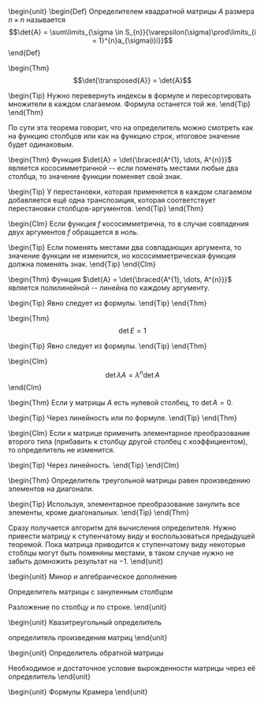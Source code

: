 \begin{unit}
\begin{Def}
Определителем квадратной матрицы $A$ размера $n \times n$ называется
$$\det{A} = \sum\limits_{\sigma \in S_{n}}{\varepsilon(\sigma)\prod\limits_{i = 1}^{n}a_{\sigma(i)i}}$$
\end{Def}

\begin{Thm}
$$\det{\transposed{A}} = \det{A}$$

\begin{Tip}
Нужно перевернуть индексы в формуле и пересортировать множители в каждом слагаемом. Формула останется той же.
\end{Tip}
\end{Thm}

По сути эта теорема говорит, что на определитель можно смотреть как на функцию столбцов или как на функцию строк,
итоговое значение будет одинаковым.

\begin{Thm}
Функция $\det{A} = \det{\braced{A^{1}, \dots, A^{n}}}$ является кососимметричной -- если поменять местами любые
два столбца, то значение функции поменяет свой знак.

\begin{Tip}
У перестановки, которая применяется в каждом слагаемом добавляется ещё одна транспозиция, которая соответствует
перестановки столбцов-аргументов.
\end{Tip}
\end{Thm}

\begin{Clm}
Если функция $f$ кососимметрична, то в случае совпадения двух аргументов $f$ обращается в ноль.

\begin{Tip}
Если поменять местами два совпадающих аргумента, то значение функции не изменится, но кососимметрическая функция
должна поменять знак.
\end{Tip}
\end{Clm}

\begin{Thm}
Функция $\det{A} = \det{\braced{A^{1}, \dots, A^{n}}}$ является полилинейной -- линейна по каждому аргументу.

\begin{Tip}
Явно следует из формулы.
\end{Tip}
\end{Thm}

\begin{Thm}
$$\det{E} = 1$$

\begin{Tip}
Явно следует из формулы.
\end{Tip}
\end{Thm}

\begin{Clm}
$$\det{\lambda A} = \lambda^{n}\det{A}$$
\end{Clm}

\begin{Thm}
Если у матрицы $A$ есть нулевой столбец, то $\det{A} = 0$.

\begin{Tip}
Через линейность или по формуле.
\end{Tip}
\end{Thm}

\begin{Clm}
Если к матрице применить элементарное преобразование второго типа
(прибавить к столбцу другой столбец с коэффициентом), то определитель не изменится.

\begin{Tip}
Через линейность.
\end{Tip}
\end{Clm}

\begin{Thm}
Определитель треугольной матрицы равен произведению элементов на диагонали.

\begin{Tip}
Используя, элементарное преобразование занулить все элементы, кроме диагональных.
\end{Tip}
\end{Thm}

Сразу получается алгоритм для вычисления определителя. Нужно привести матрицу к ступенчатому виду и
воспользоваться предыдущей теоремой. Пока матрица приводится к ступенчатому виду некоторые стоблцы могут быть
поменяны местами, в таком случае нужно не забыть домножить результат на $-1$.
\end{unit}

\begin{unit}
Минор и алгебраическое дополнение

Определитель матрицы с зануленным столбцом

Разложение по столбцу и по строке.
\end{unit}

\begin{unit}
Квазитреугольный определитель

определитель произведения матриц
\end{unit}

\begin{unit}
Определитель обратной матрицы

Необходимое и достаточное условие вырожденности матрицы через её определитель
\end{unit}

\begin{unit}
Формулы Крамера
\end{unit}
